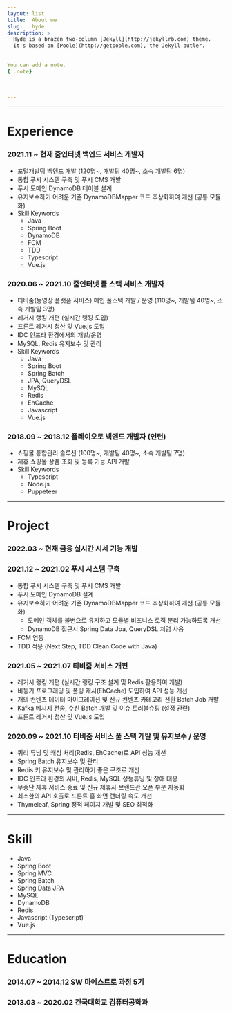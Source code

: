 ```yaml
---
layout: list
title:  About me
slug:   hyde
description: >
  Hyde is a brazen two-column [Jekyll](http://jekyllrb.com) theme.
  It's based on [Poole](http://getpoole.com), the Jekyll butler.
  
  
You can add a note.
{:.note}
 
 
  
---
```

---
# Experience

### 2021.11 ~ 현재             줌인터넷 백엔드 서비스 개발자

- 포털개발팀 백엔드 개발 (120명~, 개발팀 40명~, 소속 개발팀 6명)
- 통합 푸시 시스템 구축 및 푸시 CMS 개발
- 푸시 도메인 DynamoDB 테이블 설계
- 유지보수하기 어려운 기존 DynamoDBMapper 코드 추상화하여 개선 (공통 모듈화)
- Skill Keywords
    - Java
    - Spring Boot
    - DynamoDB
    - FCM
    - TDD
    - Typescript
    - Vue.js

### 2020.06 ~ 2021.10   줌인터넷 풀 스택 서비스 개발자

- 티비줌(동영상 플랫폼 서비스) 메인 풀스택 개발 / 운영 (110명~, 개발팀 40명~, 소속 개발팀 3명)
- 레거시 랭킹 개편 (실시간 랭킹 도입)
- 프론트 레거시 청산 및 Vue.js 도입
- IDC 인프라 환경에서의 개발/운영
- MySQL, Redis 유지보수 및 관리
- Skill Keywords
    - Java
    - Spring Boot
    - Spring Batch
    - JPA, QueryDSL
    - MySQL
    - Redis
    - EhCache
    - Javascript
    - Vue.js

### 2018.09 ~ 2018.12   플레이오토 백엔드 개발자 (인턴)

- 쇼핑몰 통합관리 솔루션 (100명~, 개발팀 40명~, 소속 개발팀 7명)
- 제휴 쇼핑몰 상품 조회 및 등록 기능 API 개발
- Skill Keywords
    - Typescript
    - Node.js
    - Puppeteer

 
  
---
# Project

### 2022.03 ~ 현재  금융 실시간 시세 기능 개발

### 2021.12 ~ 2021.02  푸시 시스템 구축

- 통합 푸시 시스템 구축 및 푸시 CMS 개발
- 푸시 도메인 DynamoDB 설계
- 유지보수하기 어려운 기존 DynamoDBMapper 코드 추상화하여 개선 (공통 모듈화)
    - 도메인 객체를 불변으로 유지하고 모듈별 비즈니스 로직 분리 가능하도록 개선
    - DynamoDB 접근시 Spring Data Jpa, QueryDSL 처럼 사용
- FCM 연동
- TDD 적용 (Next Step, TDD Clean Code with Java)

### 2021.05 ~ 2021.07  티비줌 서비스 개편

- 레거시 랭킹 개편 (실시간 랭킹 구조 설계 및 Redis 활용하여 개발)
- 비동기 프로그래밍 및 폴링 캐시(EhCache) 도입하여 API 성능 개선
- 개의 컨텐츠 데이터 마이그레이션 및 신규 컨텐츠 카테고리 전환 Batch Job 개발
- Kafka 메시지 전송, 수신 Batch 개발 및 이슈 트러블슈팅 (설정 관련)
- 프론트 레거시 청산 및 Vue.js 도입

### 2020.09 ~ 2021.10  티비줌 서비스 풀 스택 개발 및 유지보수 / 운영

- 쿼리 튜닝 및 캐싱 처리(Redis, EhCache)로 API 성능 개선
- Spring Batch 유지보수 및 관리
- Redis 키 유지보수 및 관리하기 좋은 구조로 개선
- IDC 인프라 환경의 서버, Redis, MySQL 성능튜닝 및 장애 대응
- 무중단 제휴 서비스 종료 및 신규 제휴사 브랜드관 오픈 부분 자동화
- 최소한의 API 호출로 프론트 홈 화면 랜더링 속도 개선
- Thymeleaf, Spring 정적 페이지 개발 및 SEO 최적화
 
 
  
---
# Skill

- Java
- Spring Boot
- Spring MVC
- Spring Batch
- Spring Data JPA
- MySQL
- DynamoDB
- Redis
- Javascript (Typescript)
- Vue.js
 
 
  
---
# Education

### 2014.07 ~ 2014.12    SW 마에스트로 과정 5기

### 2013.03 ~ 2020.02   건국대학교 컴퓨터공학과
